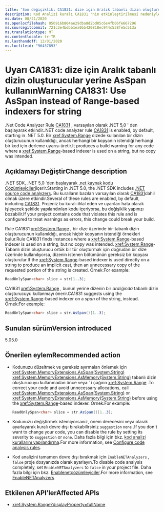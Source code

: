 ```yaml
---
title: 'Son değişiklik: CA1831: dize için Aralık tabanlı dizin oluşturucular yerine AsSpan kullanın'
description: Kod Analizi kuralı CA1831 'nin etkinleştirilmesi nedeniyle .NET 5,0 'deki Son değişiklik hakkında bilgi edinin.
ms.date: 08/21/2020
ms.openlocfilehash: 850916b804ae29dba8d2bd05c6e4fb06fe667296
ms.sourcegitcommit: 721c3e4bdbb1ea0bb420818ec944c538fe5c513a
ms.translationtype: MT
ms.contentlocale: tr-TR
ms.lasthandoff: 12/01/2020
ms.locfileid: "96437893"
---
```

# <a name="warning-ca1831-use-asspan-instead-of-range-based-indexers-for-string"></a><span data-ttu-id="73d59-103">Uyarı CA1831: dize için Aralık tabanlı dizin oluşturucular yerine AsSpan kullanın</span><span class="sxs-lookup"><span data-stu-id="73d59-103">Warning CA1831: Use AsSpan instead of Range-based indexers for string</span></span>

<span data-ttu-id="73d59-104">.Net Code Analyzer Rule [CA1831](/visualstudio/code-quality/ca1831) , varsayılan olarak .NET 5,0 ' den başlayarak etkindir.</span><span class="sxs-lookup"><span data-stu-id="73d59-104">.NET code analyzer rule [CA1831](/visualstudio/code-quality/ca1831) is enabled, by default, starting in .NET 5.0.</span></span> <span data-ttu-id="73d59-105">Bir <xref:System.Range> dizede kullanılan bir dizin oluşturucunun kullanıldığı, ancak herhangi bir kopyanın istendiği herhangi bir kod için derleme uyarısı üretir.</span><span class="sxs-lookup"><span data-stu-id="73d59-105">It produces a build warning for any code where a <xref:System.Range>-based indexer is used on a string, but no copy was intended.</span></span>

## <a name="change-description"></a><span data-ttu-id="73d59-106">Açıklamayı Değiştir</span><span class="sxs-lookup"><span data-stu-id="73d59-106">Change description</span></span>

<span data-ttu-id="73d59-107">.NET SDK, .NET 5,0 'den başlayarak [.net kaynak kodu Çözümleyicileri](../../../../fundamentals/code-analysis/overview.md)içerir.</span><span class="sxs-lookup"><span data-stu-id="73d59-107">Starting in .NET 5.0, the .NET SDK includes [.NET source code analyzers](../../../../fundamentals/code-analysis/overview.md).</span></span> <span data-ttu-id="73d59-108">Bu kuralların bazıları varsayılan olarak [CA1831](/visualstudio/code-quality/ca1831)dahil olmak üzere etkindir.</span><span class="sxs-lookup"><span data-stu-id="73d59-108">Several of these rules are enabled, by default, including [CA1831](/visualstudio/code-quality/ca1831).</span></span> <span data-ttu-id="73d59-109">Projeniz bu kuralı ihlal eden ve uyarıları hata olarak işleyecek şekilde yapılandırılan kodu içeriyorsa, bu değişiklik yapınızı bozabilir.</span><span class="sxs-lookup"><span data-stu-id="73d59-109">If your project contains code that violates this rule and is configured to treat warnings as errors, this change could break your build.</span></span>

<span data-ttu-id="73d59-110">Rule CA1831 <xref:System.Range> , bir dize üzerinde bir-tabanlı dizin oluşturucunun kullanıldığı, ancak hiçbir kopyanın istendiği örnekleri bulur.</span><span class="sxs-lookup"><span data-stu-id="73d59-110">Rule CA1831 finds instances where a <xref:System.Range>-based indexer is used on a string, but no copy was intended.</span></span> <span data-ttu-id="73d59-111"><xref:System.Range>-Tabanlı dizin oluşturucu örtük bir tür oluşturmak için doğrudan bir dize üzerinde kullanılıyorsa, dizenin istenen bölümünün gereksiz bir kopyası oluşturulur.</span><span class="sxs-lookup"><span data-stu-id="73d59-111">If the <xref:System.Range>-based indexer is used directly on a string to produce an implicit cast, then an unnecessary copy of the requested portion of the string is created.</span></span> <span data-ttu-id="73d59-112">Örnek:</span><span class="sxs-lookup"><span data-stu-id="73d59-112">For example:</span></span>

```csharp
ReadOnlySpan<char> slice = str[1..3];
```

<span data-ttu-id="73d59-113">CA1831 <xref:System.Range> , bunun yerine dizenin bir *aralığında* tabanlı dizin oluşturucuyu kullanmayı önerir.</span><span class="sxs-lookup"><span data-stu-id="73d59-113">CA1831 suggests using the <xref:System.Range>-based indexer on a *span* of the string, instead.</span></span> <span data-ttu-id="73d59-114">Örnek:</span><span class="sxs-lookup"><span data-stu-id="73d59-114">For example:</span></span>

```csharp
ReadOnlySpan<char> slice = str.AsSpan()[1..3];
```

## <a name="version-introduced"></a><span data-ttu-id="73d59-115">Sunulan sürüm</span><span class="sxs-lookup"><span data-stu-id="73d59-115">Version introduced</span></span>

<span data-ttu-id="73d59-116">5.0</span><span class="sxs-lookup"><span data-stu-id="73d59-116">5.0</span></span>

## <a name="recommended-action"></a><span data-ttu-id="73d59-117">Önerilen eylem</span><span class="sxs-lookup"><span data-stu-id="73d59-117">Recommended action</span></span>

- <span data-ttu-id="73d59-118">Kodunuzu düzeltmek ve gereksiz ayırmaları önlemek için <xref:System.MemoryExtensions.AsSpan(System.String)> <xref:System.MemoryExtensions.AsMemory(System.String)> tabanlı dizin oluşturucuyu kullanmadan önce veya ' i çağırın <xref:System.Range> .</span><span class="sxs-lookup"><span data-stu-id="73d59-118">To correct your code and avoid unnecessary allocations, call <xref:System.MemoryExtensions.AsSpan(System.String)> or <xref:System.MemoryExtensions.AsMemory(System.String)> before using the <xref:System.Range>-based indexer.</span></span> <span data-ttu-id="73d59-119">Örnek:</span><span class="sxs-lookup"><span data-stu-id="73d59-119">For example:</span></span>

  ```csharp
  ReadOnlySpan<char> slice = str.AsSpan()[1..3];
  ```

- <span data-ttu-id="73d59-120">Kodunuzu değiştirmek istemiyorsanız, önem derecesini veya olarak ayarlayarak kuralı devre dışı bırakabilirsiniz `suggestion` `none` .</span><span class="sxs-lookup"><span data-stu-id="73d59-120">If you don't want to change your code, you can disable the rule by setting its severity to `suggestion` or `none`.</span></span> <span data-ttu-id="73d59-121">Daha fazla bilgi için bkz. [kod analizi kurallarını yapılandırma](../../../../fundamentals/code-analysis/configuration-options.md).</span><span class="sxs-lookup"><span data-stu-id="73d59-121">For more information, see [Configure code analysis rules](../../../../fundamentals/code-analysis/configuration-options.md).</span></span>

- <span data-ttu-id="73d59-122">Kod analizini tamamen devre dışı bırakmak için `EnableNETAnalyzers` , `false` proje dosyanızda olarak ayarlayın.</span><span class="sxs-lookup"><span data-stu-id="73d59-122">To disable code analysis completely, set `EnableNETAnalyzers` to `false` in your project file.</span></span> <span data-ttu-id="73d59-123">Daha fazla bilgi için bkz. [Enablenetçözümleyiciler](../../../project-sdk/msbuild-props.md#enablenetanalyzers).</span><span class="sxs-lookup"><span data-stu-id="73d59-123">For more information, see [EnableNETAnalyzers](../../../project-sdk/msbuild-props.md#enablenetanalyzers).</span></span>

## <a name="affected-apis"></a><span data-ttu-id="73d59-124">Etkilenen API’ler</span><span class="sxs-lookup"><span data-stu-id="73d59-124">Affected APIs</span></span>

- <xref:System.Range?displayProperty=fullName>

<!--

### Affected APIs

- `T:System.Range`

### Category

Code analysis

-->
